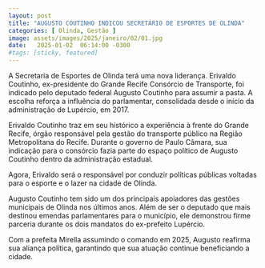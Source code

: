 ```yaml
---
layout: post
title: "AUGUSTO COUTINHO INDICOU SECRETÁRIO DE ESPORTES DE OLINDA"
categories: [ Olinda, Gestão ]
image: assets/images/2025/janeiro/02/01.jpg
date:   2025-01-02  06:14:00 -0300
#tags: [sticky, featured]
---
```

A Secretaria de Esportes de Olinda terá uma nova liderança. Erivaldo Coutinho, ex-presidente do Grande Recife Consórcio de Transporte, foi indicado pelo deputado federal Augusto Coutinho para assumir a pasta. A escolha reforça a influência do parlamentar, consolidada desde o início da administração de Lupércio, em 2017.

Erivaldo Coutinho traz em seu histórico a experiência à frente do Grande Recife, órgão responsável pela gestão do transporte público na Região Metropolitana do Recife. Durante o governo de Paulo Câmara, sua indicação para o consórcio fazia parte do espaço político de Augusto Coutinho dentro da administração estadual.

Agora, Erivaldo será o responsável por conduzir políticas públicas voltadas para o esporte e o lazer na cidade de Olinda.

Augusto Coutinho tem sido um dos principais apoiadores das gestões municipais de Olinda nos últimos anos. Além de ser o deputado que mais destinou emendas parlamentares para o município, ele demonstrou firme parceria durante os dois mandatos do ex-prefeito Lupércio.

Com a prefeita Mirella assumindo o comando em 2025, Augusto reafirma sua aliança política, garantindo que sua atuação continue beneficiando a cidade.
